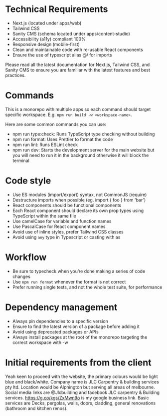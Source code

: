 # Technical Requirements

- Next.js (located under apps/web)
- Tailwind CSS
- Sanity CMS (schema located under apps/content-studio)
- Accessibility (a11y) compliant 100%
- Responsive design (mobile-first)
- Clean and maintainable code with re-usable React components
- Ensure the use of typescript alias @/ for imports

Please read all the latest documentation for Next.js, Tailwind CSS, and Sanity CMS to ensure you are familiar with the latest features and best practices.

# Commands

This is a monorepo with multiple apps so each command should target specific workspace.
E.g. `npm run build -w <workspace-name>`.

Here are some common commands you can use:

- npm run type:check: Runs TypeScript type checking without building
- npm run format: Uses Prettier to format the code
- npm run lint: Runs ESLint check
- npm run dev: Starts the development server for the main website but you will need to run it in the background otherwise it will block the terminal

# Code style

- Use ES modules (import/export) syntax, not CommonJS (require)
- Destructure imports when possible (eg. import { foo } from 'bar')
- React components should be functional components
- Each React component should declare its own prop types using TypeScript within the same file
- Use camelCase for variable and function names
- Use PascalCase for React component names
- Avoid use of inline styles, prefer Tailwind CSS classes
- Avoid using `any` type in Typescript or casting with as

# Workflow

- Be sure to typecheck when you’re done making a series of code changes
- Use `npm run format` whenever the format is not correct
- Prefer running single tests, and not the whole test suite, for performance

# Dependency management

- Always pin dependencies to a specific version
- Ensure to find the latest version of a package before adding it
- Avoid using deprecated packages or APIs
- Always install packages at the root of the monorepo targeting the correct workspace with -w <workspace-name>

# Initial requirements from the client

Yeah keen to proceed with the website, the primary colours would be light blue and black/white.
Company name is JLC Carpentry & building services pty ltd. Location would be Alphington but serving all areas of melbourne.
Social media links are @Jlcbuilding and facebook JLC carpentry & Building services. https://g.co/kgs/ZxMwn9o is my google business link. Basic services are Decks, pergolas, walls, doors, cladding, general renovations (bathroom and kitchen renos).
